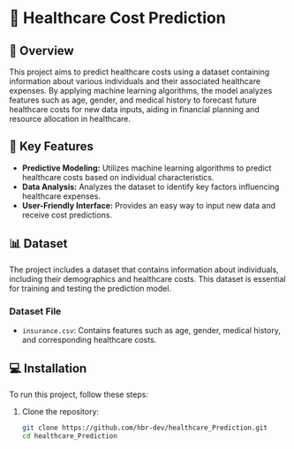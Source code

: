 # 🏥 Healthcare Cost Prediction

## 📖 Overview
This project aims to predict healthcare costs using a dataset containing information about various individuals and their associated healthcare expenses. By applying machine learning algorithms, the model analyzes features such as age, gender, and medical history to forecast future healthcare costs for new data inputs, aiding in financial planning and resource allocation in healthcare.

## 🔑 Key Features
- **Predictive Modeling:** Utilizes machine learning algorithms to predict healthcare costs based on individual characteristics.
- **Data Analysis:** Analyzes the dataset to identify key factors influencing healthcare expenses.
- **User-Friendly Interface:** Provides an easy way to input new data and receive cost predictions.

## 📊 Dataset
The project includes a dataset that contains information about individuals, including their demographics and healthcare costs. This dataset is essential for training and testing the prediction model.

### Dataset File
- `insurance.csv`: Contains features such as age, gender, medical history, and corresponding healthcare costs.

## 💻 Installation
To run this project, follow these steps:

1. Clone the repository:
   ```bash
   git clone https://github.com/hbr-dev/healthcare_Prediction.git
   cd healthcare_Prediction
